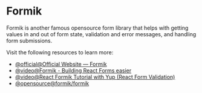 # Formik

Formik is another famous opensource form library that helps with getting values in and out of form state, validation and error messages, and handling form submissions.

Visit the following resources to learn more:

- [@official@Official Website — Formik](https://formik.org/)
- [@video@Formik - Building React Forms easier](https://www.youtube.com/watch?v=khGypss-RJs)
- [@video@React Formik Tutorial with Yup (React Form Validation)](https://www.youtube.com/watch?v=7Ophfq0lEAY)
- [@opensource@formik/formik](https://github.com/formik/formik)
